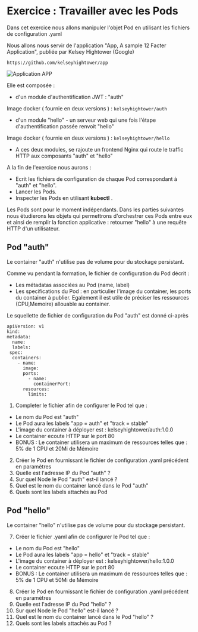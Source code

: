 # Exercice : Travailler avec les Pods

Dans cet exercice nous allons manipuler l'objet Pod en utilisant les fichiers de configuration .yaml

Nous allons nous servir de l'application "App, A sample 12 Facter Application",  publiée par Kelsey Hightower (Google)

`https://github.com/kelseyhightower/app`

![Application APP](https://github.com/Treeptik/training-k8s-resources/blob/master/02_Pods/images/Treeptik-training-k8s-exo2-app.jpg?raw=true "Application APP")

Elle est composée : 

- d'un module d'authentification JWT : "auth" 

Image docker ( fournie en deux versions ) : `kelseyhightower/auth` 

- d'un module "hello" - un serveur web qui une fois l'étape d'authentification passée renvoit "hello" 

Image docker ( fournie en deux versions ) : `kelseyhightower/hello`  

- A ces deux modules, se rajoute un frontend Nginx qui route le traffic HTTP aux composants "auth" et "hello"


A la fin de l'exercice nous aurons : 
- Ecrit les fichiers de configuration de chaque Pod correspondant à "auth" et "hello". 
- Lancer les Pods. 
- Inspecter les Pods en utilisant **kubectl** .

Les Pods sont pour le moment indépendants. Dans les parties suivantes nous étudierons les objets qui permettrons d'orchestrer ces Pods entre eux et ainsi de remplir la fonction applicative : retourner "hello" à une requête HTTP d'un utilisateur.     

## Pod "auth"

Le container "auth" n'utilise pas de volume pour du stockage persistant. 

Comme vu pendant la formation, le fichier de configuration du Pod décrit : 
- Les métadatas associées au Pod (name, label)
- Les specifications du Pod : en particulier l'image du container, les ports du container à publier. Egalement il est utile de préciser les ressources (CPU,Memoire) allouable au container. 

Le squellette de fichier de configuration du Pod "auth" est donné ci-après 

```
apiVersion: v1
kind: 
metadata:
  name: 
  labels:
 spec:
  containers:
    - name: 
      image: 
      ports:
        - name: 
          containerPort: 
      resources:
        limits:
```


1. Completer le fichier afin de configurer le Pod tel que : 
- Le nom du Pod est "auth" 
- Le Pod aura les labels "app = auth" et "track = stable"
- L'image du container à déployer est : kelseyhightower/auth:1.0.0
- Le container ecoute HTTP sur le port 80
- BONUS : Le container utilisera un maximum de ressources telles que : 5% de 1 CPU et 20Mi de Mémoire

2. Créer le Pod en fournissant le fichier de configuration .yaml précédent en paramètres 
3. Quelle est l'adresse IP du Pod "auth" ?
4. Sur quel Node le Pod "auth" est-il lancé ? 
5. Quel est le nom du container lancé dans le Pod "auth"
6. Quels sont les labels attachés au Pod

## Pod "hello"

Le container "hello" n'utilise pas de volume pour du stockage persistant. 


7. Créer le fichier .yaml afin de configurer le Pod tel que : 
- Le nom du Pod est "hello" 
- Le Pod aura les labels "app = hello" et "track = stable"
- L'image du container à déployer est : kelseyhightower/hello:1.0.0
- Le container ecoute HTTP sur le port 80 
- BONUS : Le container utilisera un maximum de ressources telles que : 5% de 1 CPU et 50Mi de Mémoire

8. Créer le Pod en fournissant le fichier de configuration .yaml précédent en paramètres 
9. Quelle est l'adresse IP du Pod "hello" ?
10. Sur quel Node le Pod "hello" est-il lancé ? 
11. Quel est le nom du container lancé dans le Pod "hello" ?
12. Quels sont les labels attachés au Pod ?





